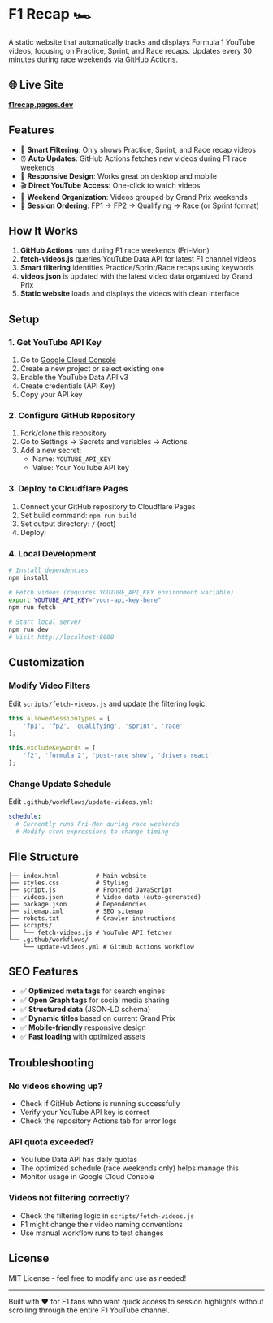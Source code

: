 # F1 Recap 🏎️

A static website that automatically tracks and displays Formula 1 YouTube videos, focusing on Practice, Sprint, and Race recaps. Updates every 30 minutes during race weekends via GitHub Actions.

## 🌐 Live Site

**[f1recap.pages.dev](https://f1recap.pages.dev)**

## Features

- 🎯 **Smart Filtering**: Only shows Practice, Sprint, and Race recap videos
- ⏰ **Auto Updates**: GitHub Actions fetches new videos during F1 race weekends
- 📱 **Responsive Design**: Works great on desktop and mobile
- 🎬 **Direct YouTube Access**: One-click to watch videos
- 📅 **Weekend Organization**: Videos grouped by Grand Prix weekends
- 🏁 **Session Ordering**: FP1 → FP2 → Qualifying → Race (or Sprint format)

## How It Works

1. **GitHub Actions** runs during F1 race weekends (Fri-Mon)
2. **fetch-videos.js** queries YouTube Data API for latest F1 channel videos
3. **Smart filtering** identifies Practice/Sprint/Race recaps using keywords
4. **videos.json** is updated with the latest video data organized by Grand Prix
5. **Static website** loads and displays the videos with clean interface

## Setup

### 1. Get YouTube API Key

1. Go to [Google Cloud Console](https://console.cloud.google.com/)
2. Create a new project or select existing one
3. Enable the YouTube Data API v3
4. Create credentials (API Key)
5. Copy your API key

### 2. Configure GitHub Repository

1. Fork/clone this repository
2. Go to Settings → Secrets and variables → Actions
3. Add a new secret:
   - Name: `YOUTUBE_API_KEY`
   - Value: Your YouTube API key

### 3. Deploy to Cloudflare Pages

1. Connect your GitHub repository to Cloudflare Pages
2. Set build command: `npm run build`
3. Set output directory: `/` (root)
4. Deploy!

### 4. Local Development

```bash
# Install dependencies
npm install

# Fetch videos (requires YOUTUBE_API_KEY environment variable)
export YOUTUBE_API_KEY="your-api-key-here"
npm run fetch

# Start local server
npm run dev
# Visit http://localhost:8000
```

## Customization

### Modify Video Filters

Edit `scripts/fetch-videos.js` and update the filtering logic:

```javascript
this.allowedSessionTypes = [
    'fp1', 'fp2', 'qualifying', 'sprint', 'race'
];

this.excludeKeywords = [
    'f2', 'formula 2', 'post-race show', 'drivers react'
];
```

### Change Update Schedule

Edit `.github/workflows/update-videos.yml`:

```yaml
schedule:
  # Currently runs Fri-Mon during race weekends
  # Modify cron expressions to change timing
```

## File Structure

```
├── index.html          # Main website
├── styles.css          # Styling
├── script.js           # Frontend JavaScript
├── videos.json         # Video data (auto-generated)
├── package.json        # Dependencies
├── sitemap.xml         # SEO sitemap
├── robots.txt          # Crawler instructions
├── scripts/
│   └── fetch-videos.js # YouTube API fetcher
└── .github/workflows/
    └── update-videos.yml # GitHub Actions workflow
```

## SEO Features

- ✅ **Optimized meta tags** for search engines
- ✅ **Open Graph tags** for social media sharing
- ✅ **Structured data** (JSON-LD schema)
- ✅ **Dynamic titles** based on current Grand Prix
- ✅ **Mobile-friendly** responsive design
- ✅ **Fast loading** with optimized assets

## Troubleshooting

### No videos showing up?
- Check if GitHub Actions is running successfully
- Verify your YouTube API key is correct
- Check the repository Actions tab for error logs

### API quota exceeded?
- YouTube Data API has daily quotas
- The optimized schedule (race weekends only) helps manage this
- Monitor usage in Google Cloud Console

### Videos not filtering correctly?
- Check the filtering logic in `scripts/fetch-videos.js`
- F1 might change their video naming conventions
- Use manual workflow runs to test changes

## License

MIT License - feel free to modify and use as needed!

---

Built with ❤️ for F1 fans who want quick access to session highlights without scrolling through the entire F1 YouTube channel.